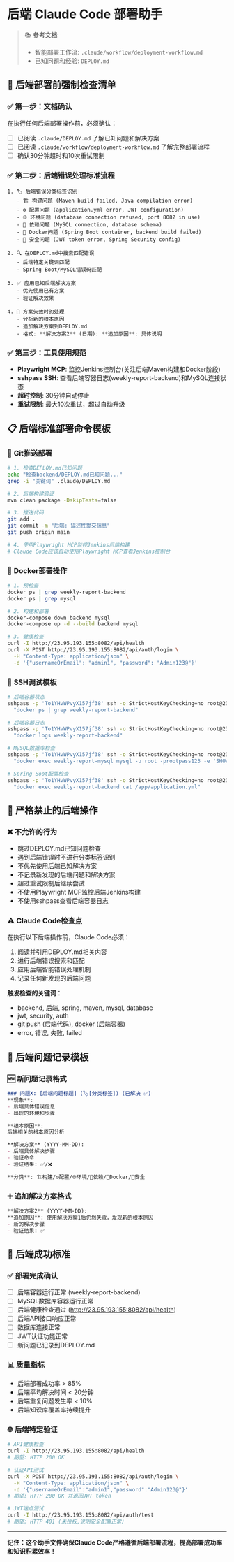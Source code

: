 # 后端 Claude Code 部署助手

> 📚 **参考文档**:
> - 智能部署工作流: `.claude/workflow/deployment-workflow.md`
> - 已知问题和经验: `DEPLOY.md`

## 🚨 **后端部署前强制检查清单**

### ✅ **第一步：文档确认**
在执行任何后端部署操作前，必须确认：
- [ ] 已阅读 `.claude/DEPLOY.md` 了解已知问题和解决方案
- [ ] 已阅读 `.claude/workflow/deployment-workflow.md` 了解完整部署流程
- [ ] 确认30分钟超时和10次重试限制

### ✅ **第二步：后端错误处理标准流程**
```
1. 🏷️ 后端错误分类标签识别
   - 🏗️ 构建问题 (Maven build failed, Java compilation error)
   - ⚙️ 配置问题 (application.yml error, JWT configuration)
   - 🌐 环境问题 (database connection refused, port 8082 in use)
   - 🔗 依赖问题 (MySQL connection, database schema)
   - 🐳 Docker问题 (Spring Boot container, backend build failed)
   - 🔐 安全问题 (JWT token error, Spring Security config)

2. 🔍 在DEPLOY.md中搜索匹配错误
   - 后端特定关键词匹配
   - Spring Boot/MySQL错误码匹配

3. ✅ 应用已知后端解决方案
   - 优先使用已有方案
   - 验证解决效果

4. 📝 方案失效时的处理
   - 分析新的根本原因
   - 追加解决方案到DEPLOY.md
   - 格式: **解决方案2** (日期): **追加原因**: 具体说明
```

### ✅ **第三步：工具使用规范**
- **Playwright MCP**: 监控Jenkins控制台(关注后端Maven构建和Docker阶段)
- **sshpass SSH**: 查看后端容器日志(weekly-report-backend)和MySQL连接状态
- **超时控制**: 30分钟自动停止
- **重试限制**: 最大10次重试，超过自动升级

## 📋 **后端标准部署命令模板**

### 🔄 **Git推送部署**
```bash
# 1. 检查DEPLOY.md已知问题
echo "检查backend/DEPLOY.md已知问题..."
grep -i "关键词" .claude/DEPLOY.md

# 2. 后端构建验证
mvn clean package -DskipTests=false

# 3. 推送代码
git add .
git commit -m "后端: 描述性提交信息"
git push origin main

# 4. 使用Playwright MCP监控Jenkins后端构建
# Claude Code应该自动使用Playwright MCP查看Jenkins控制台
```

### 🐳 **Docker部署操作**
```bash
# 1. 预检查
docker ps | grep weekly-report-backend
docker ps | grep mysql

# 2. 构建和部署
docker-compose down backend mysql
docker-compose up -d --build backend mysql

# 3. 健康检查
curl -I http://23.95.193.155:8082/api/health
curl -X POST http://23.95.193.155:8082/api/auth/login \
  -H "Content-Type: application/json" \
  -d '{"usernameOrEmail": "admin1", "password": "Admin123@"}'
```

### 🔧 **SSH调试模板**
```bash
# 后端容器状态
sshpass -p 'To1YHvWPvyX157jf38' ssh -o StrictHostKeyChecking=no root@23.95.193.155 \
  "docker ps | grep weekly-report-backend"

# 后端容器日志
sshpass -p 'To1YHvWPvyX157jf38' ssh -o StrictHostKeyChecking=no root@23.95.193.155 \
  "docker logs weekly-report-backend"

# MySQL数据库检查
sshpass -p 'To1YHvWPvyX157jf38' ssh -o StrictHostKeyChecking=no root@23.95.193.155 \
  "docker exec weekly-report-mysql mysql -u root -prootpass123 -e 'SHOW DATABASES;'"

# Spring Boot配置检查
sshpass -p 'To1YHvWPvyX157jf38' ssh -o StrictHostKeyChecking=no root@23.95.193.155 \
  "docker exec weekly-report-backend cat /app/application.yml"
```

## 🚫 **严格禁止的后端操作**

### ❌ **不允许的行为**
- 跳过DEPLOY.md已知问题检查
- 遇到后端错误时不进行分类标签识别
- 不优先使用后端已知解决方案
- 不记录新发现的后端问题和解决方案
- 超过重试限制后继续尝试
- 不使用Playwright MCP监控后端Jenkins构建
- 不使用sshpass查看后端容器日志

### ⚠️ **Claude Code检查点**
在执行以下后端操作前，Claude Code必须：
1. 阅读并引用DEPLOY.md相关内容
2. 进行后端错误搜索和匹配
3. 应用后端智能错误处理机制
4. 记录任何新发现的后端问题

**触发检查的关键词**：
- backend, 后端, spring, maven, mysql, database
- jwt, security, auth
- git push (后端代码), docker (后端容器)
- error, 错误, 失败, failed

## 📝 **后端问题记录模板**

### 🆕 **新问题记录格式**
```markdown
### 问题X: [后端问题标题] (🏷️[分类标签]) (已解决 ✅)
**现象**:
- 后端具体错误信息
- 出现的环境和步骤

**根本原因**:
后端相关的根本原因分析

**解决方案** (YYYY-MM-DD):
- 后端具体解决步骤
- 验证命令
- 验证结果: ✅/❌

**分类**: 🏗️构建/⚙️配置/🌐环境/🔗依赖/🐳Docker/🔐安全
```

### ➕ **追加解决方案格式**
```markdown
**解决方案2** (YYYY-MM-DD):
**追加原因**: 使用解决方案1后仍然失败，发现新的根本原因
- 新的解决步骤
- 验证结果: ✅
```

## 🎯 **后端成功标准**

### ✅ **部署完成确认**
- [ ] 后端容器运行正常 (weekly-report-backend)
- [ ] MySQL数据库容器运行正常
- [ ] 后端健康检查通过 (http://23.95.193.155:8082/api/health)
- [ ] 后端API接口响应正常
- [ ] 数据库连接正常
- [ ] JWT认证功能正常
- [ ] 新问题已记录到DEPLOY.md

### 📊 **质量指标**
- 后端部署成功率 > 85%
- 后端平均解决时间 < 20分钟
- 后端重复问题发生率 < 10%
- 后端知识库覆盖率持续提升

### 🌐 **后端特定验证**
```bash
# API健康检查
curl -I http://23.95.193.155:8082/api/health
# 期望: HTTP 200 OK

# 认证API测试
curl -X POST http://23.95.193.155:8082/api/auth/login \
  -H "Content-Type: application/json" \
  -d '{"usernameOrEmail":"admin1","password":"Admin123@"}'
# 期望: HTTP 200 OK 并返回JWT token

# JWT端点测试
curl -I http://23.95.193.155:8082/api/auth/test
# 期望: HTTP 401 (未授权,说明安全配置正常)
```

---

**记住：这个助手文件确保Claude Code严格遵循后端部署流程，提高部署成功率和知识积累效率！**
